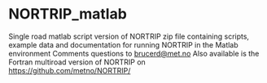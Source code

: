 # NORTRIP_matlab
Single road matlab script version of NORTRIP
zip file containing scripts, example data and documentation for running NORTRIP in the Matlab environment
Comments questions to brucerd@met.no
Also available is the Fortran multiroad version of NORTRIP on https://github.com/metno/NORTRIP/
